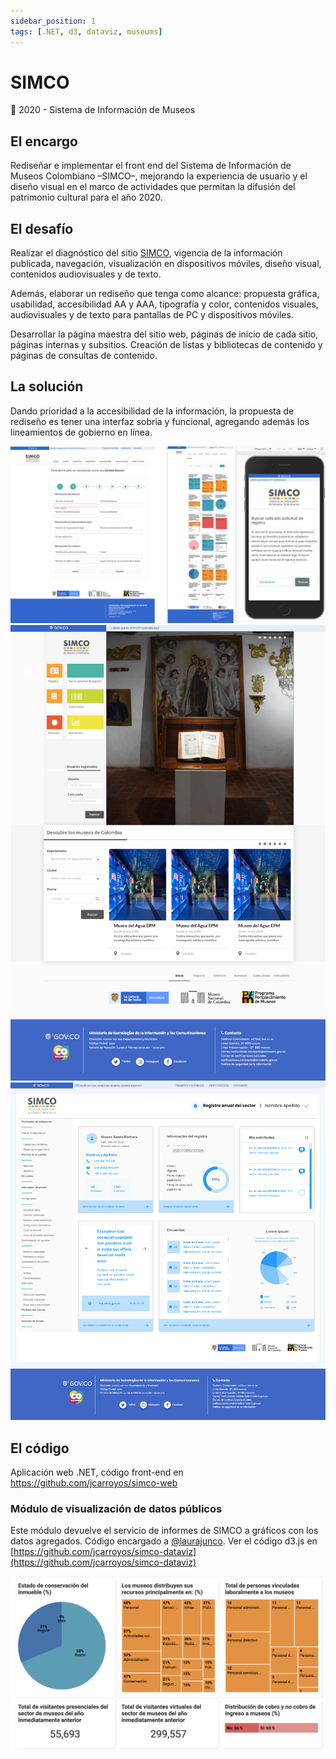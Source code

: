 ```yaml
---
sidebar_position: 1
tags: [.NET, d3, dataviz, museums]
---
```


# SIMCO

📆 2020 - Sistema de Información de Museos

## El encargo

Rediseñar e implementar el front end del Sistema de Información de Museos Colombiano –SIMCO–, mejorando la experiencia de usuario y el diseño visual en el marco de actividades que permitan la difusión del patrimonio cultural para el año 2020.

## El desafío

Realizar el diagnóstico del sitio [SIMCO](http://simco.museoscolombianos.gov.co/), vigencia de la información publicada, navegación, visualización en dispositivos móviles, diseño visual, contenidos audiovisuales y de texto.

Además, elaborar un rediseño que tenga como alcance: propuesta gráfica, usabilidad, accesibilidad AA y AAA, tipografía y color, contenidos visuales, audiovisuales y de texto para pantallas de PC y dispositivos móviles.

Desarrollar la página maestra del sitio web, páginas de inicio de cada sitio, páginas internas y subsitios. Creación de listas y bibliotecas de contenido y páginas de consultas de contenido.

## La solución

Dando prioridad a la accesibilidad de la información, la propuesta de rediseño es tener una interfaz sobria y funcional, agregando además los lineamientos de gobierno en línea.

![UX/UI Design for SIMCO](../../../../../docs/user-interface-design/assets/simco-jcarroyos.jpg)
![UX/UI Design for SIMCO](../../../../../docs/user-interface-design/assets/simco-home.png)
![UX/UI Design for SIMCO](../../../../../docs/user-interface-design/assets/simco-dashboard.png)

## El código

Aplicación web .NET, código front-end en https://github.com/jcarroyos/simco-web

### Módulo de visualización de datos públicos

Este módulo devuelve el servicio de informes de SIMCO a gráficos con los datos agregados. Código encargado a [@laurajunco](https://github.com/laurajunco). Ver el código d3.js en [https://github.com/jcarroyos/simco-dataviz](https://github.com/jcarroyos/simco-dataviz)

![Screencapture of dataviz module](../../../../../docs/user-interface-design/assets/dataviz-d3-laurajunco.png)
